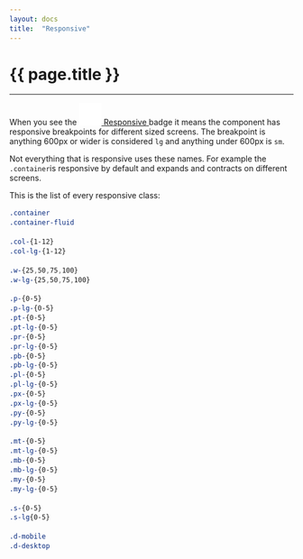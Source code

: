 ```yaml
---
layout: docs
title:  "Responsive"
---
```

<h1 class="mt-0 h2 mb-2">{{ page.title }}</h1>
<hr>

When you see the
<span class="d-inline-block">
  <a href="/docs/themeable" class="badge m-0 d-flex align-items-center compatibility-badge">
    <span class="badge-check">
      <img src="/img/icons/check.svg" />
    </span>
    <span>Responsive</span>
  </a>
</span> badge it means the component has responsive breakpoints for different sized screens. The breakpoint is anything 600px or wider is considered `lg` and anything under 600px is `sm`.

Not everything that is responsive uses these names. For example the `.container`is responsive by default and expands and contracts on different screens.

This is the list of every responsive class:
```scss
.container
.container-fluid

.col-{1-12}
.col-lg-{1-12}

.w-{25,50,75,100}
.w-lg-{25,50,75,100}

.p-{0-5}
.p-lg-{0-5}
.pt-{0-5}
.pt-lg-{0-5}
.pr-{0-5}
.pr-lg-{0-5}
.pb-{0-5}
.pb-lg-{0-5}
.pl-{0-5}
.pl-lg-{0-5}
.px-{0-5}
.px-lg-{0-5}
.py-{0-5}
.py-lg-{0-5}

.mt-{0-5}
.mt-lg-{0-5}
.mb-{0-5}
.mb-lg-{0-5}
.my-{0-5}
.my-lg-{0-5}

.s-{0-5}
.s-lg{0-5}

.d-mobile
.d-desktop
```
